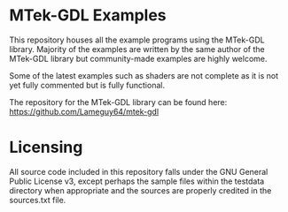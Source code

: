 # MTek-GDL Examples
This repository houses all the example programs using the MTek-GDL library. Majority of the examples are written by the same author of the MTek-GDL library but community-made examples are highly welcome.

Some of the latest examples such as shaders are not complete as it is not yet fully commented but is fully functional.

The repository for the MTek-GDL library can be found here:
https://github.com/Lameguy64/mtek-gdl

# Licensing
All source code included in this repository falls under the GNU General Public License v3, except perhaps the sample files within the testdata directory when appropriate and the sources are properly credited in the sources.txt file.